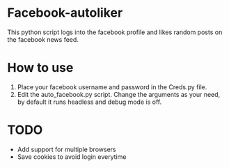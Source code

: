 # Facebook-autoliker
This python script logs into the facebook profile and likes random posts on the facebook news feed.

# How to use
1. Place your facebook username and password in the Creds.py file.
2. Edit the auto_facebook.py script. Change the arguments as your need, by default it runs headless and debug mode is off.

# TODO
* Add support for multiple browsers
* Save cookies to avoid login everytime
